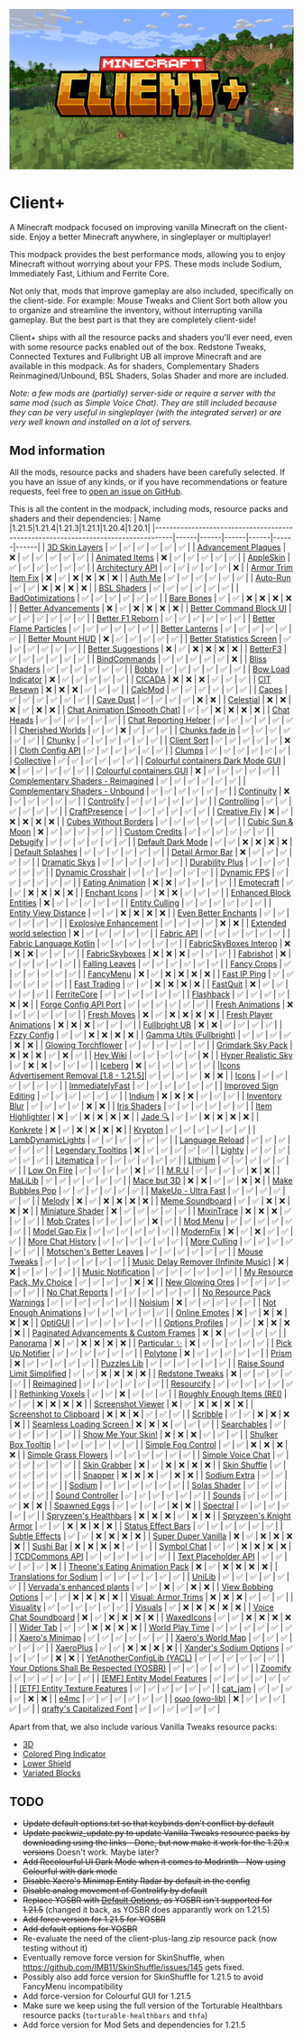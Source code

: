 ![Banner](https://github.com/Thijzert123/client-plus/blob/main/images/banner.resized.png?raw=true)
# Client+
A Minecraft modpack focused on improving vanilla Minecraft on the client-side. Enjoy a better Minecraft anywhere, in singleplayer or multiplayer!

This modpack provides the best performance mods, allowing you to enjoy Minecraft without worrying about your FPS. These mods include Sodium, Immediately Fast, Lithium and Ferrite Core.

Not only that, mods that improve gameplay are also included, specifically on the client-side. For example: Mouse Tweaks and Client Sort both allow you to organize and streamline the inventory, without interrupting vanilla gameplay. But the best part is that they are completely client-side!

Client+ ships with all the resource packs and shaders you'll ever need, even with some resource packs enabled out of the box. Redstone Tweaks, Connected Textures and Fullbright UB all improve Minecraft and are available in this modpack. As for shaders, Complementary Shaders Reinmagined/Unbound, BSL Shaders, Solas Shader and more are included.

_Note: a few mods are (partially) server-side or require a server with the same mod (such as Simple Voice Chat). They are still included because they can be very useful in singleplayer (with the integrated server) or are very well known and installed on a lot of servers._

## Mod information
All the mods, resource packs and shaders have been carefully selected. If you have an issue of any kinds, or if you have recommendations or feature requests, feel free to [open an issue on GitHub](https://github.com/Thijzert123/client-plus/issues).

This is all the content in the modpack, including mods, resource packs and shaders and their dependencies:
|                                        Name                                       |1.21.5|1.21.4|1.21.3|1.21.1|1.20.4|1.20.1|
|-----------------------------------------------------------------------------------|------|------|------|------|------|------|
|              [3D Skin Layers](https://modrinth.com/project/zV5r3pPn)              |   ✅  |   ✅  |   ✅  |   ✅  |   ✅  |   ✅  |
|            [Advancement Plaques](https://modrinth.com/project/9NM0dXub)           |   ❌  |   ✅  |   ✅  |   ✅  |   ✅  |   ✅  |
|              [Animated Items](https://modrinth.com/project/uBBepXuH)              |   ❌  |   ✅  |   ✅  |   ✅  |   ✅  |   ✅  |
|                 [AppleSkin](https://modrinth.com/project/EsAfCjCV)                |   ✅  |   ✅  |   ✅  |   ✅  |   ✅  |   ✅  |
|             [Architectury API](https://modrinth.com/project/lhGA9TYQ)             |   ✅  |   ✅  |   ✅  |   ✅  |   ✅  |   ❌  |
|            [Armor Trim Item Fix](https://modrinth.com/project/kIhxG5zE)           |   ❌  |   ✅  |   ❌  |   ❌  |   ❌  |   ❌  |
|                  [Auth Me](https://modrinth.com/project/yjgIrBjZ)                 |   ✅  |   ✅  |   ✅  |   ✅  |   ✅  |   ✅  |
|                 [Auto-Run](https://modrinth.com/project/2i7tg1Wv)                 |   ✅  |   ✅  |   ❌  |   ❌  |   ❌  |   ❌  |
|                [BSL Shaders](https://modrinth.com/project/Q1vvjJYV)               |   ✅  |   ✅  |   ✅  |   ✅  |   ✅  |   ✅  |
|             [BadOptimizations](https://modrinth.com/project/g96Z4WVZ)             |   ✅  |   ✅  |   ✅  |   ✅  |   ✅  |   ✅  |
|                [Bare Bones](https://modrinth.com/project/rox3U8B6)                |   ✅  |   ✅  |   ❌  |   ❌  |   ❌  |   ❌  |
|            [Better Advancements](https://modrinth.com/project/Q2OqKxDG)           |   ❌  |   ✅  |   ❌  |   ❌  |   ❌  |   ❌  |
|          [Better Command Block UI](https://modrinth.com/project/8iQcgjQ2)         |   ✅  |   ✅  |   ✅  |   ✅  |   ✅  |   ✅  |
|             [Better F1 Reborn](https://modrinth.com/project/2JIeCmxb)             |   ✅  |   ✅  |   ✅  |   ✅  |   ✅  |   ✅  |
|          [Better Flame Particles](https://modrinth.com/project/ivUZsvzp)          |   ✅  |   ✅  |   ✅  |   ✅  |   ✅  |   ✅  |
|              [Better Lanterns](https://modrinth.com/project/PGGrfcvL)             |   ✅  |   ✅  |   ✅  |   ✅  |   ✅  |   ✅  |
|             [Better Mount HUD](https://modrinth.com/project/kqJFAPU9)             |   ❌  |   ✅  |   ✅  |   ✅  |   ✅  |   ✅  |
|         [Better Statistics Screen](https://modrinth.com/project/n6PXGAoM)         |   ✅  |   ✅  |   ✅  |   ✅  |   ✅  |   ✅  |
|            [Better Suggestions](https://modrinth.com/project/HfZKWsjM)            |   ❌  |   ✅  |   ❌  |   ❌  |   ❌  |   ❌  |
|                 [BetterF3](https://modrinth.com/project/8shC1gFX)                 |   ✅  |   ✅  |   ✅  |   ✅  |   ✅  |   ✅  |
|               [BindCommands](https://modrinth.com/project/WeytAdLH)               |   ✅  |   ✅  |   ✅  |   ✅  |   ✅  |   ❌  |
|               [Bliss Shaders](https://modrinth.com/project/ZvMtQlho)              |   ✅  |   ✅  |   ✅  |   ✅  |   ✅  |   ✅  |
|                   [Bobby](https://modrinth.com/project/M08ruV16)                  |   ✅  |   ✅  |   ✅  |   ✅  |   ✅  |   ✅  |
|            [Bow Load Indicator](https://modrinth.com/project/dj5wVJsq)            |   ❌  |   ✅  |   ✅  |   ✅  |   ✅  |   ✅  |
|                  [CICADA](https://modrinth.com/project/IwCkru1D)                  |   ❌  |   ❌  |   ❌  |   ✅  |   ✅  |   ✅  |
|                [CIT Resewn](https://modrinth.com/project/otVJckYQ)                |   ❌  |   ❌  |   ❌  |   ✅  |   ✅  |   ✅  |
|                  [CalcMod](https://modrinth.com/project/XoHTb2Ap)                 |   ✅  |   ✅  |   ✅  |   ✅  |   ✅  |   ✅  |
|                   [Capes](https://modrinth.com/project/89Wsn8GD)                  |   ✅  |   ✅  |   ✅  |   ✅  |   ✅  |   ✅  |
|                 [Cave Dust](https://modrinth.com/project/jawg7zT1)                |   ✅  |   ✅  |   ✅  |   ✅  |   ❌  |   ❌  |
|                 [Celestial](https://modrinth.com/project/J31lhO5V)                |   ❌  |   ❌  |   ❌  |   ✅  |   ❌  |   ❌  |
|       [Chat Animation [Smooth Chat]](https://modrinth.com/project/DnNYdJsx)       |   ✅  |   ✅  |   ❌  |   ❌  |   ❌  |   ❌  |
|                [Chat Heads](https://modrinth.com/project/Wb5oqrBJ)                |   ✅  |   ✅  |   ✅  |   ✅  |   ✅  |   ✅  |
|           [Chat Reporting Helper](https://modrinth.com/project/tN4E9NfV)          |   ✅  |   ✅  |   ✅  |   ✅  |   ✅  |   ✅  |
|             [Cherished Worlds](https://modrinth.com/project/3azQ6p0W)             |   ✅  |   ✅  |   ❌  |   ✅  |   ✅  |   ✅  |
|              [Chunks fade in](https://modrinth.com/project/JaNmzvA8)              |   ✅  |   ✅  |   ✅  |   ✅  |   ✅  |   ✅  |
|                  [Chunky](https://modrinth.com/project/fALzjamp)                  |   ✅  |   ✅  |   ✅  |   ✅  |   ✅  |   ✅  |
|                [Client Sort](https://modrinth.com/project/K0AkAin6)               |   ✅  |   ✅  |   ✅  |   ✅  |   ✅  |   ❌  |
|             [Cloth Config API](https://modrinth.com/project/9s6osm5g)             |   ✅  |   ✅  |   ✅  |   ✅  |   ✅  |   ✅  |
|                  [Clumps](https://modrinth.com/project/Wnxd13zP)                  |   ✅  |   ✅  |   ✅  |   ✅  |   ✅  |   ✅  |
|                [Collective](https://modrinth.com/project/e0M1UDsY)                |   ✅  |   ✅  |   ✅  |   ✅  |   ✅  |   ✅  |
|    [Colourful containers Dark Mode GUI](https://modrinth.com/project/PCGR5Y1W)    |   ❌  |   ✅  |   ✅  |   ✅  |   ✅  |   ✅  |
|         [Colourful containers GUI](https://modrinth.com/project/L85p0yMA)         |   ❌  |   ✅  |   ✅  |   ✅  |   ✅  |   ✅  |
|    [Complementary Shaders - Reimagined](https://modrinth.com/project/HVnmMxH1)    |   ✅  |   ✅  |   ✅  |   ✅  |   ✅  |   ✅  |
|      [Complementary Shaders - Unbound](https://modrinth.com/project/R6NEzAwj)     |   ✅  |   ✅  |   ✅  |   ✅  |   ✅  |   ✅  |
|                [Continuity](https://modrinth.com/project/1IjD5062)                |   ❌  |   ✅  |   ✅  |   ✅  |   ✅  |   ✅  |
|                [Controlify](https://modrinth.com/project/DOUdJVEm)                |   ✅  |   ✅  |   ✅  |   ✅  |   ✅  |   ✅  |
|                [Controlling](https://modrinth.com/project/xv94TkTM)               |   ✅  |   ✅  |   ✅  |   ✅  |   ✅  |   ✅  |
|               [CraftPresence](https://modrinth.com/project/DFqQfIBR)              |   ✅  |   ✅  |   ✅  |   ✅  |   ✅  |   ✅  |
|               [Creative Fly](https://modrinth.com/project/XrD3Auyv)               |   ❌  |   ✅  |   ❌  |   ❌  |   ❌  |   ❌  |
|           [Cubes Without Borders](https://modrinth.com/project/ETlrkaYF)          |   ✅  |   ✅  |   ✅  |   ✅  |   ✅  |   ✅  |
|             [Cubic Sun & Moon](https://modrinth.com/project/g4bSYbrU)             |   ❌  |   ✅  |   ✅  |   ✅  |   ✅  |   ✅  |
|              [Custom Credits](https://modrinth.com/project/GhWh8CAU)              |   ✅  |   ✅  |   ✅  |   ✅  |   ✅  |   ✅  |
|                 [Debugify](https://modrinth.com/project/QwxR6Gcd)                 |   ✅  |   ✅  |   ✅  |   ✅  |   ✅  |   ✅  |
|             [Default Dark Mode](https://modrinth.com/project/6SLU7tS5)            |   ✅  |   ✅  |   ❌  |   ❌  |   ❌  |   ❌  |
|             [Default Splashes](https://modrinth.com/project/RMESe7qr)             |   ✅  |   ✅  |   ✅  |   ✅  |   ✅  |   ✅  |
|             [Detail Armor Bar](https://modrinth.com/project/hAt6ty93)             |   ❌  |   ✅  |   ✅  |   ✅  |   ✅  |   ✅  |
|               [Dramatic Skys](https://modrinth.com/project/2YyNMled)              |   ✅  |   ✅  |   ✅  |   ✅  |   ✅  |   ✅  |
|              [Durability Plus](https://modrinth.com/project/na1dL51S)             |   ✅  |   ✅  |   ✅  |   ✅  |   ✅  |   ✅  |
|             [Dynamic Crosshair](https://modrinth.com/project/ZcR9weSm)            |   ✅  |   ✅  |   ✅  |   ✅  |   ✅  |   ✅  |
|                [Dynamic FPS](https://modrinth.com/project/LQ3K71Q1)               |   ✅  |   ✅  |   ✅  |   ✅  |   ✅  |   ✅  |
|             [Eating Animation](https://modrinth.com/project/rUgZvGzi)             |   ❌  |   ❌  |   ✅  |   ✅  |   ✅  |   ✅  |
|                [Emotecraft](https://modrinth.com/project/pZ2wrerK)                |   ✅  |   ✅  |   ❌  |   ❌  |   ❌  |   ❌  |
|               [Enchant Icons](https://modrinth.com/project/6vhHOIKw)              |   ✅  |   ❌  |   ❌  |   ✅  |   ✅  |   ✅  |
|          [Enhanced Block Entities](https://modrinth.com/project/OVuFYfre)         |   ❌  |   ✅  |   ✅  |   ✅  |   ✅  |   ✅  |
|              [Entity Culling](https://modrinth.com/project/NNAgCjsB)              |   ✅  |   ✅  |   ✅  |   ✅  |   ✅  |   ✅  |
|           [Entity View Distance](https://modrinth.com/project/ihnBJ6on)           |   ✅  |   ✅  |   ❌  |   ❌  |   ❌  |   ❌  |
|           [Even Better Enchants](https://modrinth.com/project/6udpuGCH)           |   ✅  |   ✅  |   ✅  |   ✅  |   ✅  |   ✅  |
|           [Explosive Enhancement](https://modrinth.com/project/OSQ8mw2r)          |   ✅  |   ✅  |   ✅  |   ✅  |   ❌  |   ❌  |
|         [Extended world selection](https://modrinth.com/project/hejbH2cH)         |   ❌  |   ✅  |   ✅  |   ✅  |   ✅  |   ✅  |
|                [Fabric API](https://modrinth.com/project/P7dR8mSH)                |   ✅  |   ✅  |   ✅  |   ✅  |   ✅  |   ✅  |
|          [Fabric Language Kotlin](https://modrinth.com/project/Ha28R6CL)          |   ✅  |   ✅  |   ✅  |   ✅  |   ✅  |   ✅  |
|          [FabricSkyBoxes Interop](https://modrinth.com/project/HpdHOPOp)          |   ❌  |   ❌  |   ❌  |   ✅  |   ✅  |   ✅  |
|              [FabricSkyboxes](https://modrinth.com/project/YBz7DOs8)              |   ❌  |   ❌  |   ❌  |   ✅  |   ✅  |   ✅  |
|                 [Fabrishot](https://modrinth.com/project/3qsfQtE9)                |   ❌  |   ✅  |   ✅  |   ✅  |   ✅  |   ✅  |
|              [Falling Leaves](https://modrinth.com/project/WhbRG4iK)              |   ✅  |   ✅  |   ✅  |   ✅  |   ✅  |   ✅  |
|                [Fancy Crops](https://modrinth.com/project/UGEVQ6t9)               |   ✅  |   ✅  |   ✅  |   ✅  |   ✅  |   ✅  |
|                 [FancyMenu](https://modrinth.com/project/Wq5SjeWM)                |   ❌  |   ✅  |   ❌  |   ❌  |   ❌  |   ❌  |
|               [Fast IP Ping](https://modrinth.com/project/9mtu0sUO)               |   ✅  |   ✅  |   ✅  |   ✅  |   ✅  |   ✅  |
|               [Fast Trading](https://modrinth.com/project/Ht0RRAt0)               |   ✅  |   ✅  |   ❌  |   ❌  |   ❌  |   ❌  |
|                 [FastQuit](https://modrinth.com/project/x1hIzbuY)                 |   ❌  |   ✅  |   ✅  |   ✅  |   ✅  |   ✅  |
|                [FerriteCore](https://modrinth.com/project/uXXizFIs)               |   ✅  |   ✅  |   ✅  |   ✅  |   ✅  |   ✅  |
|                 [Flashback](https://modrinth.com/project/4das1Fjq)                |   ✅  |   ✅  |   ✅  |   ✅  |   ❌  |   ❌  |
|           [Forge Config API Port](https://modrinth.com/project/ohNO6lps)          |   ✅  |   ✅  |   ✅  |   ✅  |   ✅  |   ✅  |
|             [Fresh Animations](https://modrinth.com/project/50dA9Sha)             |   ❌  |   ✅  |   ✅  |   ✅  |   ✅  |   ✅  |
|                [Fresh Moves](https://modrinth.com/project/slufHzC2)               |   ❌  |   ✅  |   ❌  |   ❌  |   ❌  |   ❌  |
|          [Fresh Player Animations](https://modrinth.com/project/uYE6VsYf)         |   ❌  |   ❌  |   ❌  |   ✅  |   ✅  |   ✅  |
|               [Fullbright UB](https://modrinth.com/project/ItHr72Fy)              |   ❌  |   ❌  |   ✅  |   ✅  |   ✅  |   ✅  |
|                [Fzzy Config](https://modrinth.com/project/hYykXjDp)               |   ✅  |   ✅  |   ❌  |   ❌  |   ❌  |   ❌  |
|         [Gamma Utils (Fullbright)](https://modrinth.com/project/wdLuzzEP)         |   ✅  |   ✅  |   ✅  |   ✅  |   ❌  |   ❌  |
|            [Glowing Torchflower](https://modrinth.com/project/1S4LxcvL)           |   ✅  |   ✅  |   ✅  |   ✅  |   ✅  |   ✅  |
|             [Grimdark Sky Pack](https://modrinth.com/project/TzZ0IFZH)            |   ❌  |   ❌  |   ❌  |   ✅  |   ❌  |   ✅  |
|                 [Hey Wiki](https://modrinth.com/project/6DnswkCZ)                 |   ✅  |   ✅  |   ✅  |   ✅  |   ✅  |   ❌  |
|            [Hyper Realistic Sky](https://modrinth.com/project/PsMUgCo5)           |   ✅  |   ❌  |   ❌  |   ✅  |   ✅  |   ✅  |
|                  [Iceberg](https://modrinth.com/project/5faXoLqX)                 |   ❌  |   ✅  |   ✅  |   ✅  |   ✅  |   ✅  |
|[Icons Advertisement Removal [1.8 - 1.21.5]](https://modrinth.com/project/7Rq0ipFz)|   ✅  |   ✅  |   ✅  |   ✅  |   ❌  |   ❌  |
|                   [Icons](https://modrinth.com/project/O7z3QKAG)                  |   ✅  |   ✅  |   ✅  |   ✅  |   ✅  |   ✅  |
|              [ImmediatelyFast](https://modrinth.com/project/5ZwdcRci)             |   ✅  |   ✅  |   ✅  |   ✅  |   ✅  |   ✅  |
|           [Improved Sign Editing](https://modrinth.com/project/EWQifKYI)          |   ✅  |   ✅  |   ✅  |   ✅  |   ✅  |   ✅  |
|                  [Indium](https://modrinth.com/project/Orvt0mRa)                  |   ❌  |   ❌  |   ❌  |   ✅  |   ✅  |   ✅  |
|              [Inventory Blur](https://modrinth.com/project/lTS6nyFs)              |   ✅  |   ✅  |   ✅  |   ✅  |   ❌  |   ❌  |
|               [Iris Shaders](https://modrinth.com/project/YL57xq9U)               |   ✅  |   ✅  |   ✅  |   ✅  |   ✅  |   ✅  |
|             [Item Highlighter](https://modrinth.com/project/cVNW5lr6)             |   ❌  |   ✅  |   ❌  |   ❌  |   ❌  |   ❌  |
|                  [Jade 🔍](https://modrinth.com/project/nvQzSEkH)                  |   ✅  |   ✅  |   ❌  |   ❌  |   ❌  |   ❌  |
|                 [Konkrete](https://modrinth.com/project/J81TRJWm)                 |   ❌  |   ✅  |   ❌  |   ❌  |   ❌  |   ❌  |
|                  [Krypton](https://modrinth.com/project/fQEb0iXm)                 |   ✅  |   ✅  |   ✅  |   ✅  |   ✅  |   ✅  |
|             [LambDynamicLights](https://modrinth.com/project/yBW8D80W)            |   ✅  |   ✅  |   ✅  |   ✅  |   ✅  |   ✅  |
|              [Language Reload](https://modrinth.com/project/uLbm7CG6)             |   ✅  |   ✅  |   ✅  |   ✅  |   ✅  |   ✅  |
|            [Legendary Tooltips](https://modrinth.com/project/atHH8NyV)            |   ❌  |   ✅  |   ✅  |   ✅  |   ✅  |   ✅  |
|                  [Lighty](https://modrinth.com/project/yjvKidNM)                  |   ✅  |   ✅  |   ✅  |   ✅  |   ✅  |   ✅  |
|                [Litematica](https://modrinth.com/project/bEpr0Arc)                |   ✅  |   ✅  |   ✅  |   ✅  |   ✅  |   ✅  |
|                  [Lithium](https://modrinth.com/project/gvQqBUqZ)                 |   ✅  |   ✅  |   ✅  |   ✅  |   ✅  |   ✅  |
|                [Low On Fire](https://modrinth.com/project/RRxvWKNC)               |   ✅  |   ✅  |   ✅  |   ✅  |   ❌  |   ✅  |
|                   [M.R.U](https://modrinth.com/project/SNVQ2c0g)                  |   ✅  |   ✅  |   ✅  |   ✅  |   ❌  |   ❌  |
|                  [MaLiLib](https://modrinth.com/project/GcWjdA9I)                 |   ✅  |   ✅  |   ✅  |   ✅  |   ✅  |   ✅  |
|                [Mace but 3D](https://modrinth.com/project/6LzngQIs)               |   ❌  |   ❌  |   ✅  |   ✅  |   ❌  |   ❌  |
|             [Make Bubbles Pop](https://modrinth.com/project/gPCdW0Wr)             |   ✅  |   ✅  |   ✅  |   ✅  |   ✅  |   ✅  |
|            [MakeUp - Ultra Fast](https://modrinth.com/project/izsIPI7a)           |   ✅  |   ✅  |   ✅  |   ✅  |   ✅  |   ✅  |
|                  [Melody](https://modrinth.com/project/CVT4pFB2)                  |   ❌  |   ✅  |   ❌  |   ❌  |   ❌  |   ❌  |
|              [Meme Soundboard](https://modrinth.com/project/FQKl8Yll)             |   ✅  |   ✅  |   ❌  |   ❌  |   ❌  |   ❌  |
|             [Miniature Shader](https://modrinth.com/project/UaS8ROxa)             |   ❌  |   ✅  |   ✅  |   ✅  |   ✅  |   ✅  |
|                [MixinTrace](https://modrinth.com/project/sGmHWmeL)                |   ❌  |   ❌  |   ❌  |   ✅  |   ✅  |   ✅  |
|                [Mob Crates](https://modrinth.com/project/bYcjtBki)                |   ✅  |   ✅  |   ✅  |   ✅  |   ❌  |   ✅  |
|                 [Mod Menu](https://modrinth.com/project/mOgUt4GM)                 |   ✅  |   ✅  |   ✅  |   ✅  |   ✅  |   ✅  |
|               [Model Gap Fix](https://modrinth.com/project/QdG47OkI)              |   ✅  |   ✅  |   ✅  |   ✅  |   ✅  |   ✅  |
|                 [ModernFix](https://modrinth.com/project/nmDcB62a)                |   ❌  |   ✅  |   ❌  |   ✅  |   ✅  |   ✅  |
|             [More Chat History](https://modrinth.com/project/8qkXwOnk)            |   ✅  |   ✅  |   ✅  |   ✅  |   ✅  |   ✅  |
|               [More Culling](https://modrinth.com/project/51shyZVL)               |   ✅  |   ✅  |   ✅  |   ✅  |   ✅  |   ✅  |
|         [Motschen's Better Leaves](https://modrinth.com/project/uvpymuxq)         |   ✅  |   ✅  |   ✅  |   ✅  |   ✅  |   ✅  |
|               [Mouse Tweaks](https://modrinth.com/project/aC3cM3Vq)               |   ✅  |   ✅  |   ✅  |   ✅  |   ✅  |   ✅  |
|   [Music Delay Remover (Infinite Music)](https://modrinth.com/project/OJLdOa8k)   |   ❌  |   ❌  |   ✅  |   ✅  |   ✅  |   ✅  |
|            [Music Notification](https://modrinth.com/project/A4YQgwzz)            |   ✅  |   ✅  |   ✅  |   ✅  |   ✅  |   ✅  |
|        [My Resource Pack, My Choice](https://modrinth.com/project/PTj85Anz)       |   ✅  |   ✅  |   ✅  |   ✅  |   ❌  |   ❌  |
|             [New Glowing Ores](https://modrinth.com/project/oL18adaQ)             |   ✅  |   ✅  |   ✅  |   ✅  |   ✅  |   ✅  |
|              [No Chat Reports](https://modrinth.com/project/qQyHxfxd)             |   ✅  |   ✅  |   ✅  |   ✅  |   ✅  |   ✅  |
|         [No Resource Pack Warnings](https://modrinth.com/project/6xKUDQcB)        |   ✅  |   ✅  |   ✅  |   ✅  |   ✅  |   ✅  |
|                  [Noisium](https://modrinth.com/project/KuNKN7d2)                 |   ❌  |   ✅  |   ✅  |   ✅  |   ✅  |   ✅  |
|           [Not Enough Animations](https://modrinth.com/project/MPCX6s5C)          |   ✅  |   ✅  |   ✅  |   ✅  |   ✅  |   ✅  |
|               [Online Emotes](https://modrinth.com/project/Dc4g4seU)              |   ❌  |   ✅  |   ❌  |   ❌  |   ❌  |   ❌  |
|                  [OptiGUI](https://modrinth.com/project/JuksLGBQ)                 |   ✅  |   ✅  |   ✅  |   ✅  |   ✅  |   ✅  |
|             [Options Profiles](https://modrinth.com/project/DnyS3EEW)             |   ✅  |   ✅  |   ❌  |   ❌  |   ❌  |   ❌  |
|  [Paginated Advancements & Custom Frames](https://modrinth.com/project/pJogNFap)  |   ❌  |   ❌  |   ✅  |   ✅  |   ✅  |   ✅  |
|                 [Panorama](https://modrinth.com/project/DoH2V0z5)                 |   ❌  |   ✅  |   ❌  |   ❌  |   ❌  |   ❌  |
|               [Particular ✨](https://modrinth.com/project/B1CcCd9h)               |   ❌  |   ✅  |   ✅  |   ✅  |   ✅  |   ✅  |
|             [Pick Up Notifier](https://modrinth.com/project/ZX66K16c)             |   ✅  |   ✅  |   ✅  |   ✅  |   ✅  |   ✅  |
|                 [Polytone](https://modrinth.com/project/3qAYkBMB)                 |   ❌  |   ✅  |   ✅  |   ✅  |   ✅  |   ✅  |
|                   [Prism](https://modrinth.com/project/1OE8wbN0)                  |   ❌  |   ✅  |   ✅  |   ✅  |   ✅  |   ✅  |
|                [Puzzles Lib](https://modrinth.com/project/QAGBst4M)               |   ✅  |   ✅  |   ✅  |   ✅  |   ✅  |   ✅  |
|       [Raise Sound Limit Simplified](https://modrinth.com/project/SKW62Pht)       |   ✅  |   ✅  |   ❌  |   ❌  |   ❌  |   ❌  |
|              [Redstone Tweaks](https://modrinth.com/project/RvfAlf4Z)             |   ❌  |   ✅  |   ✅  |   ✅  |   ✅  |   ✅  |
|                [Reimagined](https://modrinth.com/project/ta5dy0aA)                |   ✅  |   ✅  |   ✅  |   ✅  |   ✅  |   ✅  |
|                [Resourcify](https://modrinth.com/project/RLzHAoZe)                |   ✅  |   ✅  |   ✅  |   ✅  |   ✅  |   ✅  |
|             [Rethinking Voxels](https://modrinth.com/project/kmwfVOoi)            |   ✅  |   ✅  |   ❌  |   ✅  |   ✅  |   ✅  |
|        [Roughly Enough Items (REI)](https://modrinth.com/project/nfn13YXA)        |   ✅  |   ✅  |   ❌  |   ❌  |   ❌  |   ❌  |
|             [Screenshot Viewer](https://modrinth.com/project/laNoi025)            |   ❌  |   ✅  |   ❌  |   ❌  |   ❌  |   ❌  |
|          [Screenshot to Clipboard](https://modrinth.com/project/1KiJRrTg)         |   ❌  |   ❌  |   ❌  |   ✅  |   ✅  |   ✅  |
|                 [Scribble](https://modrinth.com/project/yXAvIk0x)                 |   ✅  |   ✅  |   ❌  |   ❌  |   ❌  |   ❌  |
|         [Seamless Loading Screen ](https://modrinth.com/project/TyTPFOiF)         |   ❌  |   ❌  |   ❌  |   ✅  |   ✅  |   ✅  |
|                [Searchables](https://modrinth.com/project/fuuu3xnx)               |   ✅  |   ✅  |   ✅  |   ✅  |   ✅  |   ✅  |
|            [Show Me Your Skin!](https://modrinth.com/project/bD7YqcA3)            |   ❌  |   ❌  |   ❌  |   ✅  |   ✅  |   ✅  |
|            [Shulker Box Tooltip](https://modrinth.com/project/2M01OLQq)           |   ✅  |   ✅  |   ✅  |   ✅  |   ✅  |   ✅  |
|            [Simple Fog Control](https://modrinth.com/project/Glp1bwYc)            |   ✅  |   ✅  |   ❌  |   ❌  |   ❌  |   ❌  |
|           [Simple Grass Flowers](https://modrinth.com/project/ti9KkMHm)           |   ✅  |   ✅  |   ✅  |   ✅  |   ✅  |   ✅  |
|             [Simple Voice Chat](https://modrinth.com/project/9eGKb6K1)            |   ✅  |   ✅  |   ✅  |   ✅  |   ✅  |   ✅  |
|               [Skin Grabber](https://modrinth.com/project/TtybOAsL)               |   ❌  |   ✅  |   ❌  |   ❌  |   ❌  |   ❌  |
|               [Skin Shuffle](https://modrinth.com/project/3s19I5jr)               |   ✅  |   ✅  |   ✅  |   ✅  |   ✅  |   ✅  |
|                  [Snapper](https://modrinth.com/project/MZQyESDC)                 |   ❌  |   ❌  |   ❌  |   ✅  |   ❌  |   ❌  |
|               [Sodium Extra](https://modrinth.com/project/PtjYWJkn)               |   ✅  |   ✅  |   ✅  |   ✅  |   ✅  |   ✅  |
|                  [Sodium](https://modrinth.com/project/AANobbMI)                  |   ✅  |   ✅  |   ✅  |   ✅  |   ✅  |   ✅  |
|               [Solas Shader](https://modrinth.com/project/EpQFjzrQ)               |   ✅  |   ✅  |   ✅  |   ✅  |   ✅  |   ✅  |
|             [Sound Controller](https://modrinth.com/project/uY9zbflw)             |   ✅  |   ✅  |   ✅  |   ✅  |   ✅  |   ✅  |
|                  [Sounds](https://modrinth.com/project/ZouiUX7t)                  |   ✅  |   ✅  |   ✅  |   ✅  |   ❌  |   ❌  |
|               [Spawned Eggs](https://modrinth.com/project/yPBwDzHA)               |   ✅  |   ✅  |   ✅  |   ✅  |   ❌  |   ❌  |
|                 [Spectral](https://modrinth.com/project/vaaOMowT)                 |   ✅  |   ✅  |   ✅  |   ✅  |   ✅  |   ✅  |
|           [Spryzeen's Healthbars](https://modrinth.com/project/ZMcqgmIV)          |   ❌  |   ❌  |   ❌  |   ✅  |   ❌  |   ❌  |
|          [Spryzeen's Knight Armor](https://modrinth.com/project/EwJHG2NA)         |   ✅  |   ✅  |   ❌  |   ❌  |   ❌  |   ❌  |
|            [Status Effect Bars](https://modrinth.com/project/x02cBj9Y)            |   ✅  |   ✅  |   ✅  |   ✅  |   ✅  |   ✅  |
|              [Subtle Effects](https://modrinth.com/project/4q8UOK1d)              |   ✅  |   ✅  |   ❌  |   ❌  |   ❌  |   ❌  |
|            [Super Duper Vanilla](https://modrinth.com/project/LMIZZNxZ)           |   ❌  |   ✅  |   ❌  |   ❌  |   ❌  |   ❌  |
|                 [Sushi Bar](https://modrinth.com/project/tr2Mv6ke)                |   ❌  |   ❌  |   ❌  |   ❌  |   ✅  |   ✅  |
|                [Symbol Chat](https://modrinth.com/project/NKvLVQMc)               |   ✅  |   ✅  |   ❌  |   ❌  |   ❌  |   ❌  |
|              [TCDCommons API](https://modrinth.com/project/Eldc1g37)              |   ✅  |   ✅  |   ✅  |   ✅  |   ✅  |   ✅  |
|           [Text Placeholder API](https://modrinth.com/project/eXts2L7r)           |   ✅  |   ✅  |   ✅  |   ✅  |   ✅  |   ❌  |
|      [Theone's Eating Animation Pack](https://modrinth.com/project/OhzX8kDf)      |   ❌  |   ✅  |   ❌  |   ❌  |   ❌  |   ❌  |
|          [Translations for Sodium](https://modrinth.com/project/yfDziwn1)         |   ✅  |   ✅  |   ✅  |   ✅  |   ✅  |   ✅  |
|                  [UniLib](https://modrinth.com/project/nT86WUER)                  |   ✅  |   ✅  |   ✅  |   ✅  |   ✅  |   ✅  |
|         [Vervada's enhanced plants](https://modrinth.com/project/ghc0v6DT)        |   ✅  |   ✅  |   ❌  |   ✅  |   ❌  |   ❌  |
|           [View Bobbing Options](https://modrinth.com/project/Yr9J16k6)           |   ✅  |   ✅  |   ❌  |   ❌  |   ❌  |   ❌  |
|            [Visual: Armor Trims](https://modrinth.com/project/tPtjib62)           |   ❌  |   ❌  |   ❌  |   ✅  |   ✅  |   ✅  |
|                 [Visuality](https://modrinth.com/project/rI0hvYcd)                |   ✅  |   ✅  |   ✅  |   ✅  |   ✅  |   ✅  |
|                  [Visuals](https://modrinth.com/project/pWBAsHgt)                 |   ✅  |   ❌  |   ❌  |   ❌  |   ❌  |   ❌  |
|           [Voice Chat Soundboard](https://modrinth.com/project/N8s60DWW)          |   ❌  |   ✅  |   ❌  |   ❌  |   ❌  |   ❌  |
|                [WaxedIcons](https://modrinth.com/project/pC9ELBuh)                |   ✅  |   ✅  |   ❌  |   ❌  |   ❌  |   ❌  |
|                 [Wider Tab](https://modrinth.com/project/IA3kkkhV)                |   ✅  |   ✅  |   ❌  |   ❌  |   ❌  |   ❌  |
|              [World Play Time](https://modrinth.com/project/YkKeggdl)             |   ✅  |   ✅  |   ✅  |   ✅  |   ✅  |   ✅  |
|              [Xaero's Minimap](https://modrinth.com/project/1bokaNcj)             |   ✅  |   ✅  |   ✅  |   ✅  |   ✅  |   ✅  |
|             [Xaero's World Map](https://modrinth.com/project/NcUtCpym)            |   ✅  |   ✅  |   ✅  |   ✅  |   ✅  |   ✅  |
|                 [XaeroPlus](https://modrinth.com/project/EnPUzSTg)                |   ✅  |   ✅  |   ❌  |   ❌  |   ❌  |   ❌  |
|          [Xander's Sodium Options](https://modrinth.com/project/sTkQBVyo)         |   ✅  |   ✅  |   ✅  |   ✅  |   ❌  |   ❌  |
|        [YetAnotherConfigLib (YACL)](https://modrinth.com/project/1eAoo2KR)        |   ✅  |   ✅  |   ✅  |   ✅  |   ✅  |   ✅  |
|  [Your Options Shall Be Respected (YOSBR)](https://modrinth.com/project/WwbubTsV) |   ✅  |   ✅  |   ✅  |   ✅  |   ✅  |   ✅  |
|                  [Zoomify](https://modrinth.com/project/w7ThoJFB)                 |   ✅  |   ✅  |   ✅  |   ✅  |   ✅  |   ✅  |
|        [[EMF] Entity Model Features](https://modrinth.com/project/4I1XuqiY)       |   ✅  |   ✅  |   ✅  |   ✅  |   ✅  |   ✅  |
|       [[ETF] Entity Texture Features](https://modrinth.com/project/BVzZfTc1)      |   ✅  |   ✅  |   ✅  |   ✅  |   ✅  |   ✅  |
|                  [cat_jam](https://modrinth.com/project/x3s69afN)                 |   ✅  |   ✅  |   ✅  |   ✅  |   ❌  |   ❌  |
|                   [e4mc](https://modrinth.com/project/qANg5Jrr)                   |   ✅  |   ✅  |   ✅  |   ✅  |   ✅  |   ✅  |
|               [oωo (owo-lib)](https://modrinth.com/project/ccKDOlHs)              |   ❌  |   ✅  |   ✅  |   ✅  |   ✅  |   ✅  |
|         [qrafty's Capitalized Font](https://modrinth.com/project/FA4ebMMU)        |   ✅  |   ✅  |   ✅  |   ✅  |   ✅  |   ✅  |

Apart from that, we also include various Vanilla Tweaks resource packs:
- [3D](https://vanillatweaks.net/share/#i3k5KZ)
- [Colored Ping Indicator](https://vanillatweaks.net/share/#lz4EZp)
- [Lower Shield](https://vanillatweaks.net/share#dczqmI)
- [Variated Blocks](https://vanillatweaks.net/share#Oz7pBC)

## TODO
- ~~Update default options.txt so that keybinds don't conflict by default~~
- ~~Update packwiz_update.py to update Vanilla Tweaks resource packs by downloading using the links -  Done, but now make it work for the 1.20.x versions~~ Doesn't work. Maybe later?
- ~~Add Recolourful UI Dark Mode when it comes to Modrinth - Now using Colourful with dark mode~~
- ~~Disable Xaero's Minimap Entity Radar by default in the config~~
- ~~Disable analog movement of Controlify by default~~
- ~~Replace YOSBR with [Default Options](https://modrinth.com/mod/default-options), as YOSBR isn't supported for 1.21.5~~ (changed it back, as YOSBR does apparantly work on 1.21.5)
- ~~Add force version for 1.21.5 for YOSBR~~
- ~~Add default options for YOSBR~~
- Re-evaluate the need of the client-plus-lang.zip resource pack (now testing without it)
- Eventually remove force version for SkinShuffle, when https://github.com/IMB11/SkinShuffle/issues/145 gets fixed.
- Possibly also add force version for SkinShuffle for 1.21.5 to avoid FancyMenu incompatibility
- Add force-version for Colourful GUI for 1.21.5
- Make sure we keep using the full version of the Torturable Healthbars resource packs (`torturable-healthbars` and `thfa`)
- Add force version for Mod Sets and dependencies for 1.21.5
